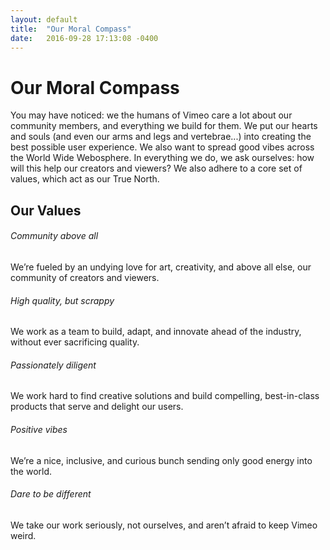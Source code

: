 ```yaml
---
layout: default
title:  "Our Moral Compass"
date:   2016-09-28 17:13:08 -0400
---
```

# Our Moral Compass

You may have noticed: we the humans of Vimeo care a lot about our community members, and everything we build for them. We put our hearts and souls (and even our arms and legs and vertebrae...) into creating the best possible user experience. We also want to spread good vibes across the World Wide Webosphere. In everything we do, we ask ourselves: how will this help our creators and viewers? We also adhere to a core set of values, which act as our True North.

## Our Values

###### Community above all
We’re fueled by an undying love for art, creativity, and above all else, our community of creators and viewers.

###### High quality, but scrappy
We work as a team to build, adapt, and innovate ahead of the industry, without ever sacrificing quality.

###### Passionately diligent
We work hard to find creative solutions and build compelling, best-in-class products that serve and delight our users.

###### Positive vibes
We’re a nice, inclusive, and curious bunch sending only good energy into the world.

###### Dare to be different
We take our work seriously, not ourselves, and aren’t afraid to keep Vimeo weird.
